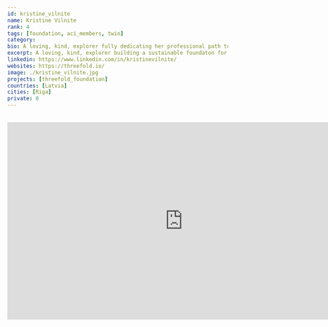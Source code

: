 ```yaml
---
id: kristine_vilnite
name: Kristine Vilnite
rank: 4
tags: [foundation, aci_members, twin]
category:
bio: A loving, kind, explorer fully dedicating her professional path to build a sustainable foundaton for the future. Kristine is a compassionate innovator, founder, advisor, sustainable development advocate, adding value by unlocking power of diversity, simplicity and genuinity towards complex challenges assuring that a positive net impact on the planet is a norm.
excerpt: A loving, kind, explorer building a sustainable foundaton for the future.
linkedin: https://www.linkedin.com/in/kristinevilnite/
websites: https://threefold.io/
image: ./kristine_vilnite.jpg
projects: [threefold_foundation]
countries: [Latvia]
cities: [Riga]
private: 0
---
```



<BR>

<iframe src="https://player.vimeo.com/video/417088459" width="800" height="450" frameborder="0" allow="autoplay; fullscreen" allowfullscreen></iframe>

<BR>

